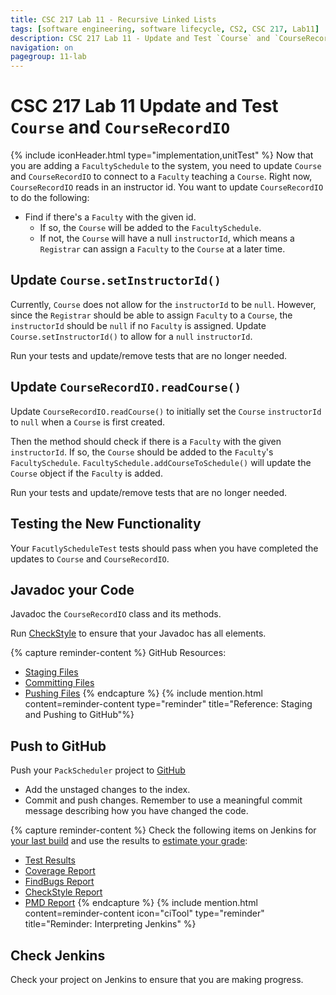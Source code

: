 ```yaml
---
title: CSC 217 Lab 11 - Recursive Linked Lists
tags: [software engineering, software lifecycle, CS2, CSC 217, Lab11]
description: CSC 217 Lab 11 - Update and Test `Course` and `CourseRecordIO`
navigation: on
pagegroup: 11-lab
---
```


# CSC 217 Lab 11 Update and Test `Course` and `CourseRecordIO`
{% include iconHeader.html type="implementation,unitTest" %}
Now that you are adding a `FacultySchedule` to the system, you need to update `Course` and `CourseRecordIO` to connect to a `Faculty` teaching a `Course`.  Right now, `CourseRecordIO` reads in an instructor id.  You want to update `CourseRecordIO` to do the following:

  * Find if there's a `Faculty` with the given id.
     * If so, the `Course` will be added to the `FacultySchedule`.
     * If not, the `Course` will have a null `instructorId`, which means a `Registrar` can assign a `Faculty` to the `Course` at a later time.


## Update `Course.setInstructorId()`
Currently, `Course` does not allow for the `instructorId` to be `null`.  However, since the `Registrar` should be able to assign `Faculty` to a `Course`, the `instructorId` should be `null` if no `Faculty` is assigned.  Update `Course.setInstructorId()` to allow for a `null` `instructorId`.  

Run your tests and update/remove tests that are no longer needed.
     

## Update `CourseRecordIO.readCourse()`
Update `CourseRecordIO.readCourse()` to initially set the `Course` `instructorId` to `null` when a `Course` is first created.

Then the method should check if there is a `Faculty` with the given `instructorId`.  If so, the `Course` should be added to the `Faculty`'s `FacultySchedule`.  `FacultySchedule.addCourseToSchedule()` will update the `Course` object if the `Faculty` is added.  

Run your tests and update/remove tests that are no longer needed.


## Testing the New Functionality
Your `FacutlyScheduleTest` tests should pass when you have completed the updates to `Course` and `CourseRecordIO`.


## Javadoc your Code
Javadoc the `CourseRecordIO` class and its methods. 

Run [CheckStyle](https://pages.github.ncsu.edu/engr-csc216/guided-projects/gp1/gp1-static-analysis#checkstyle) to ensure that your Javadoc has all elements.

{% capture reminder-content %} 
GitHub Resources:

  * [Staging Files](https://pages.github.ncsu.edu/engr-csc-software-development/practices-tools/git/git-staging)
  * [Committing Files](https://pages.github.ncsu.edu/engr-csc-software-development/practices-tools/git/git-commit)
  * [Pushing Files](https://pages.github.ncsu.edu/engr-csc-software-development/practices-tools/git/git-push)
{% endcapture %} {% include mention.html content=reminder-content type="reminder" title="Reference: Staging and Pushing to GitHub"%} 
## Push to GitHub
Push your `PackScheduler` project to [GitHub](https://github.ncsu.edu)

  * Add the unstaged changes to the index.
  * Commit and push changes.  Remember to use a meaningful commit message describing how you have changed the code.  



{% capture reminder-content %}
Check the following items on Jenkins for [your last build](https://pages.github.ncsu.edu/engr-csc-software-development/practices-tools/jenkins/#build-summary-page) and use the results to [estimate your grade](https://pages.github.ncsu.edu/engr-csc-software-development/practices-tools/jenkins/#grade-estimation-example):

  * [Test Results](https://pages.github.ncsu.edu/engr-csc-software-development/practices-tools/jenkins/#test-results)
  * [Coverage Report](https://pages.github.ncsu.edu/engr-csc-software-development/practices-tools/jenkins/#coverage-report)
  * [FindBugs Report](https://pages.github.ncsu.edu/engr-csc-software-development/practices-tools/jenkins/#findbugs-report)
  * [CheckStyle Report](https://pages.github.ncsu.edu/engr-csc-software-development/practices-tools/jenkins/#checkstyle-report)
  * [PMD Report](https://pages.github.ncsu.edu/engr-csc-software-development/practices-tools/jenkins/#pmd-report)
{% endcapture %}
{% include mention.html content=reminder-content icon="ciTool" type="reminder" title="Reminder: Interpreting Jenkins" %}
## Check Jenkins
Check your project on Jenkins to ensure that you are making progress.
